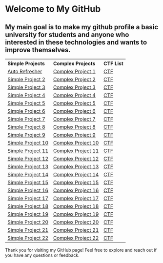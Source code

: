 # Welcome to My GitHub
## My main goal is to make my github profile a basic university for students and anyone who interested in these technologies and wants to improve themselves.
<table>
  <tr>
    <th align="left">Simple Projects</th>
    <th align="left">Complex Projects</th>
    <th align="left">CTF List</th>
  </tr>
  <tr>
    <td><a href="https://github.com/poyrazozbeg1/AutoRefresher">Auto Refresher</a></td>
    <td><a href="#">Complex Project 1</a></td>
    <td><a href="#">CTF</a></td>
  </tr>
  <tr>
    <td><a href="#">Simple Project 2</a></td>
    <td><a href="#">Complex Project 2</a></td>
    <td><a href="#">CTF</a></td>
  </tr>
  <tr>
    <td><a href="#">Simple Project 3</a></td>
    <td><a href="#">Complex Project 3</a></td>
    <td><a href="#">CTF</a></td>
  </tr>
  <tr>
    <td><a href="#">Simple Project 4</a></td>
    <td><a href="#">Complex Project 4</a></td>
    <td><a href="#">CTF</a></td>
  </tr>
  <tr>
    <td><a href="#">Simple Project 5</a></td>
    <td><a href="#">Complex Project 5</a></td>
    <td><a href="#">CTF</a></td>
  </tr>
  <tr>
    <td><a href="#">Simple Project 6</a></td>
    <td><a href="#">Complex Project 6</a></td>
    <td><a href="#">CTF</a></td>
  </tr>
  <tr>
    <td><a href="#">Simple Project 7</a></td>
    <td><a href="#">Complex Project 7</a></td>
    <td><a href="#">CTF</a></td>
  </tr>
  <tr>
    <td><a href="#">Simple Project 8</a></td>
    <td><a href="#">Complex Project 8</a></td>
    <td><a href="#">CTF</a></td>
  </tr>
  <tr>
    <td><a href="#">Simple Project 9</a></td>
    <td><a href="#">Complex Project 9</a></td>
    <td><a href="#">CTF</a></td>
  </tr>
  <tr>
    <td><a href="#">Simple Project 10</a></td>
    <td><a href="#">Complex Project 10</a></td>
    <td><a href="#">CTF</a></td>
  </tr>
  <tr>
    <td><a href="#">Simple Project 11</a></td>
    <td><a href="#">Complex Project 11</a></td>
    <td><a href="#">CTF</a></td>
  </tr>
  <tr>
    <td><a href="#">Simple Project 12</a></td>
    <td><a href="#">Complex Project 12</a></td>
    <td><a href="#">CTF</a></td>
  </tr>
  <tr>
    <td><a href="#">Simple Project 13</a></td>
    <td><a href="#">Complex Project 13</a></td>
    <td><a href="#">CTF</a></td>
  </tr>
  <tr>
    <td><a href="#">Simple Project 14</a></td>
    <td><a href="#">Complex Project 14</a></td>
    <td><a href="#">CTF</a></td>
  </tr>
  <tr>
    <td><a href="#">Simple Project 15</a></td>
    <td><a href="#">Complex Project 15</a></td>
    <td><a href="#">CTF</a></td>
  </tr>
  <tr>
    <td><a href="#">Simple Project 16</a></td>
    <td><a href="#">Complex Project 16</a></td>
    <td><a href="#">CTF</a></td>
  </tr>
  <tr>
    <td><a href="#">Simple Project 17</a></td>
    <td><a href="#">Complex Project 17</a></td>
    <td><a href="#">CTF</a></td>
  </tr>
  <tr>
    <td><a href="#">Simple Project 18</a></td>
    <td><a href="#">Complex Project 18</a></td>
    <td><a href="#">CTF</a></td>
  </tr>
  <tr>
    <td><a href="#">Simple Project 19</a></td>
    <td><a href="#">Complex Project 19</a></td>
    <td><a href="#">CTF</a></td>
  </tr>
  <tr>
    <td><a href="#">Simple Project 20</a></td>
    <td><a href="#">Complex Project 20</a></td>
    <td><a href="#">CTF</a></td>
  </tr>
  <tr>
    <td><a href="#">Simple Project 21</a></td>
    <td><a href="#">Complex Project 21</a></td>
    <td><a href="#">CTF</a></td>
  </tr>
  <tr>
    <td><a href="#">Simple Project 22</a></td>
    <td><a href="#">Complex Project 22</a></td>
    <td><a href="#">CTF</a></td>
  </tr>
</table>

Thank you for visiting my GitHub page! Feel free to explore and reach out if you have any questions or feedback.



